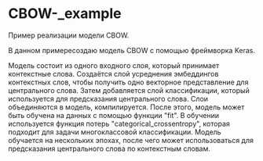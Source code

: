 # CBOW-_example


Пример реализации модели CBOW.

В данном примересоздаю модель CBOW с помощью фреймворка Keras. 

Модель состоит из одного входного слоя, который принимает контекстные слова.
Создаётся слой усреднения эмбеддингов контекстных слов, чтобы получить одно векторное представление для центрального слова. 
Затем добавляется слой классификации, который используется для предсказания центрального слова. 
Слои объединяются в модель, компилируется. 
После этого, модель может быть обучена на данных с помощью функции "fit". 
В обучении используется функция потерь "categorical_crossentropy", которая подходит для задачи многоклассовой классификации. 
Модель обучается на нескольких эпохах, после чего может использоваться для предсказания центрального слова по контекстным словам.
